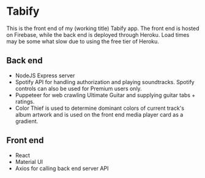 # Tabify

This is the front end of my (working title) Tabify app. The front end is hosted on Firebase, while the back end is deployed through Heroku. Load times may be some what slow due to using the free tier of Heroku.

## Back end
* NodeJS Express server
* Spotify API for handling authorization and playing soundtracks. Spotify controls can also be used for Premium users only.
* Puppeteer for web crawling Ultimate Guitar and supplying guitar tabs + ratings.
* Color Thief is used to determine dominant colors of current track's album artwork and is used on the front end media player card as a gradient.

## Front end
* React
* Material UI
* Axios for calling back end server API
